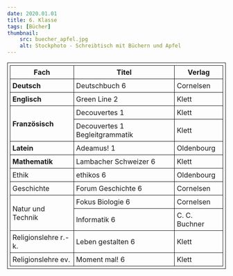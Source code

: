 ```yaml
---
date: 2020.01.01
title: 6. Klasse
tags: [Bücher]
thumbnail: 
    src: buecher_apfel.jpg
    alt: Stockphoto - Schreibtisch mit Büchern und Apfel
---
```

<style>
table, th, td {
  border: 1px solid;
  padding: 5px;
  margin-bottom:15px;
}
</style>

<table>
     <tr>
            <th>Fach</th>
            <th>Titel</th>
            <th>Verlag </th>
        </tr>
        <tr>
            <td style="font-weight:bold">Deutsch</td>
            <td>Deutschbuch 6</td>
            <td>Cornelsen</td>
        </tr>
        <tr>
            <td style="font-weight:bold">Englisch</td>
            <td>Green Line 2</td>
            <td>Klett</td>
        </tr>
        <tr>
            <td style="font-weight:bold" rowspan="2">Französisch</td>
            <td>Decouvertes 1</td>
            <td>Klett</td>
        </tr>
        <tr>
            <td>Decouvertes 1 Begleitgrammatik</td>
            <td>Klett</td>
        </tr>
        <tr>
            <td style="font-weight:bold">Latein</td>
            <td>Adeamus! 1</td>
            <td>Oldenbourg</td>
        </tr>
        <tr>
            <td style="font-weight:bold">Mathematik</td>
            <td>Lambacher Schweizer 6</td>
            <td>Klett</td>
        </tr>
        <tr>
            <td>Ethik</td>
            <td>ethikos 6</td>
            <td>Oldenbourg</td>
        </tr>
        <tr>
            <td>Geschichte</td>
            <td>Forum Geschichte 6</td>
            <td>Cornelsen</td>
        </tr>
        <tr>
            <td rowspan="2">Natur und Technik</td>
            <td>Fokus Biologie 6</td>
            <td>Cornelsen</td>
        </tr>
        <tr>
            <td>Informatik 6</td>
            <td>C. C. Buchner</td>
        </tr>
        <tr>
            <td>Religionslehre r.-k.</td>
            <td>Leben gestalten 6</td>
            <td>Klett</td>
        </tr>
        <tr>
            <td>Religionslehre ev.</td>
            <td>Moment mal! 6</td>
            <td>Klett</td>
        </tr>
</table>

